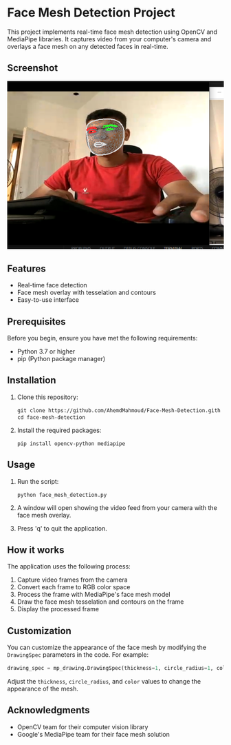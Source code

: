 # Face Mesh Detection Project

This project implements real-time face mesh detection using OpenCV and MediaPipe libraries. It captures video from your computer's camera and overlays a face mesh on any detected faces in real-time.

## Screenshot

![Face Mesh Detection Screenshot](https://github.com/AhemdMahmoud/Face-Mesh-Detection/blob/main/face%20mish.png)

## Features

- Real-time face detection
- Face mesh overlay with tesselation and contours
- Easy-to-use interface

## Prerequisites

Before you begin, ensure you have met the following requirements:

- Python 3.7 or higher
- pip (Python package manager)

## Installation

1. Clone this repository:
   ```
   git clone https://github.com/AhemdMahmoud/Face-Mesh-Detection.gith
   cd face-mesh-detection
   ```

2. Install the required packages:
   ```
   pip install opencv-python mediapipe
   ```

## Usage

1. Run the script:
   ```
   python face_mesh_detection.py
   ```

2. A window will open showing the video feed from your camera with the face mesh overlay.

3. Press 'q' to quit the application.

## How it works

The application uses the following process:

1. Capture video frames from the camera
2. Convert each frame to RGB color space
3. Process the frame with MediaPipe's face mesh model
4. Draw the face mesh tesselation and contours on the frame
5. Display the processed frame

## Customization

You can customize the appearance of the face mesh by modifying the `DrawingSpec` parameters in the code. For example:

```python
drawing_spec = mp_drawing.DrawingSpec(thickness=1, circle_radius=1, color=(0,255,0))
```

Adjust the `thickness`, `circle_radius`, and `color` values to change the appearance of the mesh.



## Acknowledgments

- OpenCV team for their computer vision library
- Google's MediaPipe team for their face mesh solution
